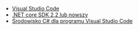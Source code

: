 * [Visual Studio Code](https://code.visualstudio.com/download)
* [.NET core SDK 2,2 lub nowszy](https://www.microsoft.com/net/download/all)
* [Środowisko C# dla programu Visual Studio Code](https://marketplace.visualstudio.com/items?itemName=ms-vscode.csharp)